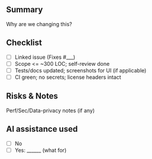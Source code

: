 ## Summary
Why are we changing this?

## Checklist
- [ ] Linked issue (Fixes #___)
- [ ] Scope <= ~300 LOC; self-review done
- [ ] Tests/docs updated; screenshots for UI (if applicable)
- [ ] CI green; no secrets; license headers intact

## Risks & Notes
Perf/Sec/Data-privacy notes (if any)

## AI assistance used
- [ ] No
- [ ] Yes: ______ (what for)
